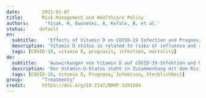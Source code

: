 ```yaml
---
date:        2021-01-07
title:       Risk Management and Healthcare Policy
authors:      'Yisak, H, Ewunetei, A, Kefale, B, et al.'
status:     default
en:
  subtitle:    'Effects of Vitamin D on COVID-19 Infection and Prognosis: A Systematic Review'
  description: 'Vitamin D status is related to risks of influenza and respiratory tract infections. Vitamin D has direct antiviral effects primarily against enveloped viruses, and coronavirus is an enveloped virus. The 2019 coronavirus disease had a high mortality rate and impacted the whole population of the planet, with severe acute respiratory syndrome the principal cause of death. Vitamin D can adequately modulate and regulate the immune and oxidative response to infection with COVID-19. The goal of this systematic review was thus to summarize and decide if there were a link between vitamin D status and COVID-19 infection and prognosis. The protocol of this study is documented in the Prospero database and can be accessed with the protocol number CRD42020201283. PubMed and Google Scholar were used for a literature search from August 2020 to September 2020. We restricted the year of publication of reviewed articles to 2019– 2020, and the selected language was English. Studies that used secondary data, feedback, or analysis of reviews were removed. To assess the standard of studies included, the Grading of Recommendations, Assessment, Development, and Evaluation (GRADE) method was used. Of the nine studies reviewed, seven (77.8%) showed that COVID-19 infection, prognosis, and mortality were correlated with vitamin D status. Most of the articles reviewed showed that blood vitamin D status can determine the risk of being infected with COVID-19, seriousness of COVID-19, and mortality from COVID-19. Therefore, maintaining appropriate levels of Vitamin D through supplementation or natural methods, eg, sunlight on the skin, is recommended for the public to be able to cope with the pandemic.'
  tags: [COVID-19, vitamin D, prognosis, infection, mortality]
de: 
  subtitle:    'Auswirkungen von Vitamin D auf COVID-19-Infektion und Prognose: A Systematic Review'
  description: 'Der Vitamin-D-Status steht in Zusammenhang mit dem Risiko für Grippe und Infektionen der Atemwege. Vitamin D hat direkte antivirale Wirkungen vor allem gegen umhüllte Viren, und das Coronavirus ist ein umhülltes Virus. Die Coronavirus-Krankheit von 2019 hatte eine hohe Sterblichkeitsrate und betraf die gesamte Weltbevölkerung, wobei das schwere akute Atemwegssyndrom die Haupttodesursache war. Vitamin D kann die immunologische und oxidative Reaktion auf eine Infektion mit COVID-19 angemessen modulieren und regulieren. Ziel dieser systematischen Übersichtsarbeit war es daher, zusammenzufassen und zu entscheiden, ob es einen Zusammenhang zwischen dem Vitamin-D-Status und der COVID-19-Infektion und -Prognose gibt. Das Protokoll dieser Studie ist in der Prospero-Datenbank dokumentiert und kann unter der Protokollnummer CRD42020201283 abgerufen werden. PubMed und Google Scholar wurden für eine Literatursuche von August 2020 bis September 2020 genutzt. Wir beschränkten das Jahr der Veröffentlichung der überprüften Artikel auf 2019 bis 2020, und die gewählte Sprache war Englisch. Studien, die Sekundärdaten, Rückmeldungen oder Analysen von Reviews verwendeten, wurden entfernt. Zur Bewertung der Qualität der eingeschlossenen Studien wurde die GRADE-Methode (Grading of Recommendations, Assessment, Development, and Evaluation) verwendet. Von den neun untersuchten Studien zeigten sieben (77,8 %), dass die COVID-19-Infektion, die Prognose und die Sterblichkeit mit dem Vitamin-D-Status korreliert waren. Die meisten der untersuchten Artikel zeigten, dass der Vitamin-D-Status im Blut das Risiko einer Infektion mit COVID-19, den Schweregrad einer COVID-19-Infektion und die Sterblichkeit an COVID-19 bestimmen kann. Daher wird empfohlen, einen angemessenen Vitamin-D-Spiegel durch Nahrungsergänzung oder natürliche Methoden, z. B. Sonnenlicht auf der Haut, aufrechtzuerhalten, damit die Bevölkerung in der Lage ist, die Pandemie zu bewältigen.'
  tags: [COVID-19, Vitamin D, Prognose, Infektion, Sterblichkeit]
group:       "Treatments"
credit:      https://doi.org/10.2147/RMHP.S291584
---
```

<object data="{{ page.link }}" style='height:calc(100vh - 400px); width: 100%' type='application/pdf'></object>